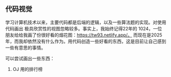 ## 代码视觉

学习计算机技术以来，主要代码都是后端的逻辑，以及一些算法题的实现。对使用代码画出 极具欣赏性的视图忽略较多。事实上，我始终记得22年的 1024，一位朋友给给我画了份很好看的烟花图：https://tw93.netlify.app/。 而现在是2025年，而我却依然没有什么作为。用代码创造一些好看的东西，这是目前让自己感到一些有意思的事情。

可以尝试画出一些东西：

1. OJ 用的排行榜

